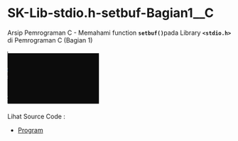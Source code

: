 # SK-Lib-stdio.h-setbuf-Bagian1__C
Arsip Pemrograman C - Memahami function <code><b>setbuf()</b></code>pada Library <code><b>&lt;stdio.h></b></code> di Pemrograman C (Bagian 1)<br><br>
<img src="https://github.com/RizkyKhapidsyah/SK-Lib-stdio.h-setbuf-Bagian1__C/blob/master/SK-Lib-stdio.h-setbuf-Bagian1__C/result/001.PNG"><br><br>
Lihat Source Code : <br>
- <a href="https://github.com/RizkyKhapidsyah/SK-Lib-stdio.h-setbuf-Bagian1__C/blob/master/SK-Lib-stdio.h-setbuf-Bagian1__C/Source.c">Program</a>
